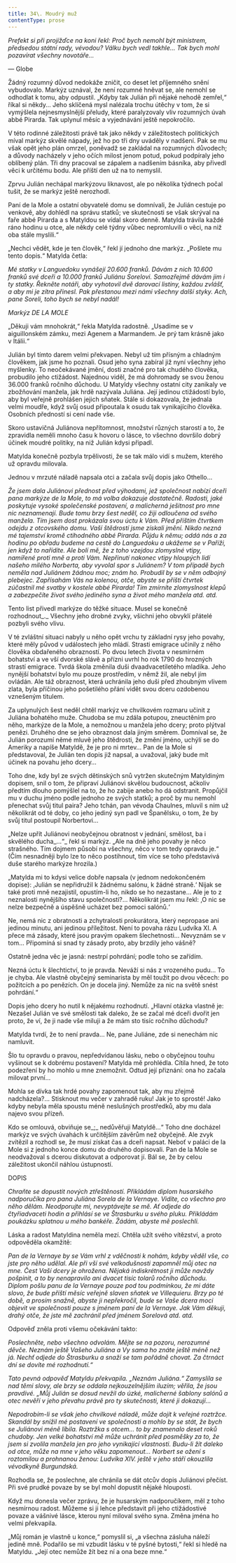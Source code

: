 ```yaml
---
title: 34\. Moudrý muž
contentType: prose
---
```


<section>

_Prefekt si při projížďce na koni řekl: Proč bych nemohl být ministrem, předsedou státní rady, vévodou? Válku bych vedl takhle… Tak bych mohl pozavírat všechny novotáře…_

— Globe

Žádný rozumný důvod nedokáže zničit, co deset let příjemného snění vybudovalo. Markýz uznával, že není rozumné hněvat se, ale nemohl se odhodlat k tomu, aby odpustil. „Kdyby tak Julián při nějaké nehodě zemřel,“ říkal si někdy… Jeho sklíčená mysl nalézala trochu útěchy v tom, že si vymýšlela nejnesmyslnější přeludy, které paralyzovaly vliv rozumných úvah abbé Pirarda. Tak uplynul měsíc a vyjednávání ještě nepokročilo.

V této rodinné záležitosti právě tak jako někdy v záležitostech politických míval markýz skvělé nápady, jež ho po tři dny uváděly v nadšení. Pak se mu však opět jeho plán omrzel, poněvadž se zakládal na rozumných důvodech; a důvody nacházely v jeho očích milost jenom potud, pokud podpíraly jeho oblíbený plán. Tři dny pracoval se zápalem a nadšením básníka, aby přivedl věci k určitému bodu. Ale příští den už na to nemyslil.

Zprvu Julián nechápal markýzovu liknavost, ale po několika týdnech počal tušit, že se markýz ještě nerozhodl.

Paní de la Mole a ostatní obyvatelé domu se domnívali, že Julián cestuje po venkově, aby dohlédl na správu statků; ve skutečnosti se však skrýval na faře abbé Pirarda a s Matyldou se vídal skoro denně. Matylda trávila každé ráno hodinu u otce, ale někdy celé týdny vůbec nepromluvili o věci, na niž oba stále myslili.“

„Nechci vědět, kde je ten člověk,“ řekl jí jednoho dne markýz. „Pošlete mu tento dopis.“ Matylda četla:

</section>

<section>

_Mé statky v Languedoku vynášejí 20.600 franků. Dávám z nich 10.600 franků své dceři a 10.000 franků Juliánu Sorelovi. Samozřejmě dávám jim i ty statky. Řekněte notáři, aby vyhotovil dvě darovací listiny, každou zvlášť, a aby mi je zítra přinesl. Pak přestanou mezi námi všechny další styky. Ach, pane Soreli, toho bych se nebyl nadál!_

_Markýz DE LA MOLE_

</section>

<section>

„Děkuji vám mnohokrát,“ řekla Matylda radostně. „Usadíme se v aiguillonském zámku, mezi Agenem a Marmandem. Je prý tam krásně jako v Itálii.“

Julián byl tímto darem velmi překvapen. Nebyl už tím přísným a chladným člověkem, jak jsme ho poznali. Osud jeho syna zabíral již nyní všechny jeho myšlenky. To neočekávané jmění, dosti značné pro tak chudého člověka, probudilo jeho ctižádost. Najednou viděl, že má dohromady se svou ženou 36.000 franků ročního důchodu. U Matyldy všechny ostatní city zanikaly ve zbožňování manžela, jak hrdě nazývala Juliána. Její jedinou ctižádostí bylo, aby byl veřejně prohlášen jejich sňatek. Stále si dokazovala, že jednala velmi moudře, když svůj osud připoutala k osudu tak vynikajícího člověka. Osobních předností si cení nade vše.

Skoro ustavičná Juliánova nepřítomnost, množství různých starostí a to, že zpravidla neměli mnoho času k hovoru o lásce, to všechno dovršilo dobrý účinek moudré politiky, na niž Julián kdysi připadl.

Matylda konečně pozbyla trpělivosti, že se tak málo vidí s mužem, kterého už opravdu milovala.

Jednou v mrzuté náladě napsala otci a začala svůj dopis jako Othello…

_Že jsem dala Juliánovi přednost před výhodami, jež společnost nabízí dceři pana markýze de la Mole, to má volba dokazuje dostatečně. Radosti, jaké poskytuje vysoké společenské postavení, a malicherná ješitnost pro mne nic neznamenají. Bude tomu brzy šest neděl, co žiji odloučena od svého manžela. Tím jsem dost prokázala svou úctu k Vám. Před příštím čtvrtkem odejdu z otcovského domu. Vaší štědrostí jsme získali jmění. Nikdo nezná mé tajemství kromě ctihodného abbé Pirarda. Půjdu k němu; oddá nás a za hodinu po obřadu budeme na cestě do Languedoku a ukážeme se v Paříži, jen když to nařídíte. Ale bolí mě, že z toho vzejdou zlomyslné vtipy, namířené proti mně a proti Vám. Nepřinutí nakonec vtipy hloupých lidí našeho milého Norberta, aby vyvolal spor s Juliánem? V tom případě bych neměla nad Juliánem žádnou moc; znám ho. Probudil by se v něm odbojný plebejec. Zapřísahám Vás na kolenou, otče, abyste se příští čtvrtek zúčastnil mé svatby v kostele abbé Pirarda! Tím zmírníte zlomyslnost klepů a zabezpečíte život svého jediného syna a život mého manžela atd. atd._

Tento list přivedl markýze do těžké situace. Musel se konečně rozhodnout_._ Všechny jeho drobné zvyky, všichni jeho obvyklí přátelé pozbyli svého vlivu.

V té zvláštní situaci nabyly u něho opět vrchu ty základní rysy jeho povahy, které měly původ v událostech jeho mládí. Strasti emigrace učinily z něho člověka obdařeného obrazností. Po dvou letech života v nesmírném bohatství a ve vší dvorské slávě a přízni uvrhl ho rok 1790 do hrozných strastí emigrace. Tvrdá škola změnila duši dvaadvacetiletého mladíka. Jeho nynější bohatství bylo mu pouze prostředím, v němž žil, ale nebyl jím ovládán. Ale táž obraznost, která uchránila jeho duši před zhoubným vlivem zlata, byla příčinou jeho pošetilého přání vidět svou dceru ozdobenou vznešeným titulem.

Za uplynulých šest neděl chtěl markýz ve chvilkovém rozmaru učinit z Juliána bohatého muže. Chudoba se mu zdála potupou, zneuctěním pro něho, markýze de la Mole, a nemožnou u manžela jeho dcery; proto plýtval penězi. Druhého dne se jeho obraznost dala jiným směrem. Domníval se, že Julián porozumí němé mluvě jeho štědrosti, že změní jméno, uchýlí se do Ameriky a napíše Matyldě, že je pro ni mrtev… Pan de la Mole si představoval, že Julián ten dopis již napsal, a uvažoval, jaký bude mít účinek na povahu jeho dcery…

Toho dne, kdy byl ze svých dětinských snů vytržen skutečným Matyldiným dopisem, snil o tom, že připraví Juliánovi skvělou budoucnost, ačkoliv předtím dlouho pomýšlel na to, že ho zabije anebo ho dá odstranit. Propůjčil mu v duchu jméno podle jednoho ze svých statků; a proč by mu nemohl přenechat svůj titul paira? Jeho tchán, pan vévoda Chaulnes, mluvil s ním už několikrát od té doby, co jeho jediný syn padl ve Španělsku, o tom, že by svůj titul postoupil Norbertovi…

„Nelze upřít Juliánovi neobyčejnou obratnost v jednání, smělost, ba i skvělého ducha_…“_ řekl si markýz. „Ale na dně jeho povahy je něco strašného. Tím dojmem působí na všechny, něco v tom tedy opravdu je.“ (Čím nesnadněji bylo lze to něco postihnout, tím více se toho představivá duše starého markýze hrozila.)

„Matylda mi to kdysi velice dobře napsala (v jednom nedokončeném dopise): ‚Julián se nepřidružil k žádnému salónu, k žádné straně.‘ Nijak se také proti mně nezajistil, opustím-li ho, nikdo se ho nezastane… Ale je to z neznalosti nynějšího stavu společnosti?… Několikrát jsem mu řekl: ,O nic se nelze bezpečně a úspěšně ucházet bez pomoci salónů.‘

Ne, nemá nic z obratnosti a zchytralosti prokurátora, který nepropase ani jedinou minutu, ani jedinou příležitost. Není to povaha rázu Ludvíka XI. A přece má zásady, které jsou pravým opakem šlechetnosti… Nevyznám se v tom… Připomíná si snad ty zásady proto, aby brzdily jeho vášně?

Ostatně jedna věc je jasná: nestrpí pohrdání; podle toho se zařídím.

Nezná úctu k šlechtictví, to je pravda. Neváží si nás z vrozeného pudu… To je chyba. Ale vlastně obyčejný seminarista by měl toužit po dvou věcech: po požitcích a po penězích. On je docela jiný. Nemůže za nic na světě snést pohrdání.“

Dopis jeho dcery ho nutil k nějakému rozhodnutí. „Hlavní otázka vlastně je: Nezašel Julián ve své smělosti tak daleko, že se začal mé dceři dvořit jen proto, že ví, že ji nade vše miluji a že mám sto tisíc ročního důchodu?

Matylda tvrdí, že to není pravda… Ne, pane Juliáne, zde si nenechám nic namluvit.

Šlo tu opravdu o pravou, nepředvídanou lásku, nebo o obyčejnou touhu vyšinout se k dobrému postavení? Matylda mě prohlédla. Cítila hned, že toto podezření by ho mohlo u mne znemožnit. Odtud její přiznání: ona ho začala milovat první…

Mohla se dívka tak hrdé povahy zapomenout tak, aby mu zřejmě nadcházela?… Stisknout mu večer v zahradě ruku! Jak je to sprosté! Jako kdyby nebyla měla spoustu méně neslušných prostředků, aby mu dala najevo svou přízeň.

Kdo se omlouvá, obviňuje se_;_ nedůvěřuji Matyldě…“ Toho dne docházel markýz ve svých úvahách k určitějším závěrům než obyčejně. Ale zvyk zvítězil a rozhodl se, že musí získat čas a dceři napsat. Neboť v paláci de la Mole si z jednoho konce domu do druhého dopisovali. Pan de la Mole se neodvažoval s dcerou diskutovat a odporovat jí. Bál se, že by celou záležitost ukončil náhlou ústupností.

</section>

<section>

DOPIS

_Chraňte se dopustit nových ztřeštěností. Přikládám diplom husarského nadporučíka pro pana Juliána Sorela de la Vernaye. Vidíte, co všechno pro něho dělám. Neodporujte mi, nevyptávejte se mě. Ať odjede do čtyřiadvaceti hodin a přihlásí se ve Štrasburku u svého pluku. Přikládám poukázku splatnou u mého bankéře. Žádám, abyste mě poslechli._

Láska a radost Matyldina neměla mezí. Chtěla užít svého vítězství, a proto odpověděla okamžitě:

_Pan de la Vernaye by se Vám vrhl z vděčnosti k nohám, kdyby věděl vše, co jste pro něho udělal. Ale při vší své velkodušnosti zapomněl můj otec na mne. Čest Vaší dcery je ohrožena. Nějaká indiskrétnost ji může navždy pošpinit, a to by nenapravilo ani dvacet tisíc tolarů ročního důchodu. Diplom pošlu panu de la Vernaye pouze pod tou podmínkou, že mi dáte slovo, že bude příští měsíc veřejně slaven sňatek ve Villequieru. Brzy po té době, a prosím snažně, abyste ji nepřekročil, bude se Vaše dcera moci objevit ve společnosti pouze s jménem paní de la Vernaye. Jak Vám děkuji, drahý otče, že jste mě zachránil před jménem Sorelová atd. atd._

Odpověď zněla proti všemu očekávání takto:

_Poslechněte, nebo všechno odvolám. Mějte se na pozoru, nerozumné děvče. Neznám ještě Vašeho Juliána a Vy sama ho znáte ještě méně než já. Nechť odjede do Štrasburku a snaží se tam pořádně chovat. Za čtrnáct dní se dovíte mé rozhodnutí.“_

_Tato pevná odpověď Matyldu překvapila. „Neznám Juliána.“ Zamyslila se nad těmi slovy, ale brzy se oddala nejkouzelnějším iluzím; věřila, že jsou pravdivé. „Můj Julián se dosud nevžil do úzké, malicherné šablony salónů a otec nevěří v jeho převahu právě pro ty skutečnosti, které ji dokazují…_

_Nepodrobím-li se však jeho chvilkové náladě, může dojít k veřejné roztržce. Skandál by snížil mé postavení ve společnosti a mohlo by se stát, že bych se Juliánovi méně líbila. Roztržka s otcem… to by znamenalo deset roků chudoby. Jen velké bohatství mě může uchránit před posměšky za to, že jsem si zvolila manžela jen pro jeho vynikající vlastnosti. Budu-li žít daleko od otce, může na mne v jeho věku zapomenout… Norbert se ožení s roztomilou a prohnanou ženou: Ludvíka XIV. ještě v jeho stáří okouzlila vévodkyně Burgundská._

Rozhodla se, že poslechne, ale chránila se dát otcův dopis Juliánovi přečíst. Při své prudké povaze by se byl mohl dopustit nějaké hlouposti.

Když mu donesla večer zprávu, že je husarským nadporučíkem, měl z toho nesmírnou radost. Můžeme si ji lehce představit při jeho ctižádostivé povaze a vášnivé lásce, kterou nyní miloval svého syna. Změna jména ho velmi překvapila.

„Můj román je vlastně u konce,“ pomyslil si, „a všechna zásluha náleží jedině mně. Podařilo se mi vzbudit lásku v té pyšné bytosti,“ řekl si hledě na Matyldu. „Její otec nemůže žít bez ní a ona beze mne.“

</section>
